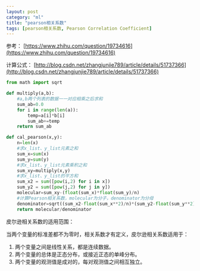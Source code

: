 ```yaml
---
layout: post
category: "ml"
title: "pearson相关系数"
tags: [pearson相关系数, Pearson Correlation Coefficient]
---
```


参考：
[https://www.zhihu.com/question/19734616](https://www.zhihu.com/question/19734616)

计算公式：
[http://blog.csdn.net/zhangjunjie789/article/details/51737366](http://blog.csdn.net/zhangjunjie789/article/details/51737366)

```python
from math import sqrt

def multiply(a,b):
    #a,b两个列表的数据一一对应相乘之后求和
    sum_ab=0.0
    for i in range(len(a)):
        temp=a[i]*b[i]
        sum_ab+=temp
    return sum_ab

def cal_pearson(x,y):
    n=len(x)
    #求x_list、y_list元素之和
    sum_x=sum(x)
    sum_y=sum(y)
    #求x_list、y_list元素乘积之和
    sum_xy=multiply(x,y)
    #求x_list、y_list的平方和
    sum_x2 = sum([pow(i,2) for i in x])
    sum_y2 = sum([pow(j,2) for j in y])
    molecular=sum_xy-(float(sum_x)*float(sum_y)/n)
    #计算Pearson相关系数，molecular为分子，denominator为分母
    denominator=sqrt((sum_x2-float(sum_x**2)/n)*(sum_y2-float(sum_y**2)/n))
    return molecular/denominator

```

皮尔逊相关系数的适用范围：

当两个变量的标准差都不为零时，相关系数才有定义，皮尔逊相关系数适用于： 
1. 两个变量之间是线性关系，都是连续数据。 
2. 两个变量的总体是正态分布，或接近正态的单峰分布。 
3. 两个变量的观测值是成对的，每对观测值之间相互独立。
